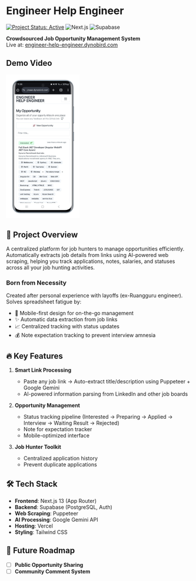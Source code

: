 # Engineer Help Engineer

[![Project Status: Active](https://www.repostatus.org/badges/latest/active.svg)](https://www.repostatus.org/#active)
![Next.js](https://img.shields.io/badge/Next.js-15-blue)
![Supabase](https://img.shields.io/badge/Supabase-Platform-green)

**Crowdsourced Job Opportunity Management System**  
Live at: [engineer-help-engineer.dynobird.com](https://engineer-help-engineer.dynobird.com)

## Demo Video

<a href="https://www.loom.com/share/23f828becb474232908567a34231d27d?sid=36c8a78f-369a-471f-9c8d-48893d9140f8">
<img src="docs/demo_image-portrait.png"  width="200">
</a>

## 🚀 Project Overview

A centralized platform for job hunters to manage opportunities efficiently. Automatically extracts job details from links using AI-powered web scraping, helping you track applications, notes, salaries, and statuses across all your job hunting activities.

### Born from Necessity

Created after personal experience with layoffs (ex-Ruangguru engineer). Solves spreadsheet fatigue by:

- 📱 Mobile-first design for on-the-go management
- ✨ Automatic data extraction from job links
- 📈 Centralized tracking with status updates
- 💰 Note expectation tracking to prevent interview amnesia

## 🔥 Key Features

1. **Smart Link Processing**

   - Paste any job link → Auto-extract title/description using Puppeteer + Google Gemini
   - AI-powered information parsing from LinkedIn and other job boards

2. **Opportunity Management**

   - Status tracking pipeline (Interested → Preparing → Applied → Interview → Waiting Result → Rejected)
   - Note for expectation tracker
   - Mobile-optimized interface

3. **Job Hunter Toolkit**
   - Centralized application history
   - Prevent duplicate applications

## 🛠 Tech Stack

- **Frontend**: Next.js 13 (App Router)
- **Backend**: Supabase (PostgreSQL, Auth)
- **Web Scraping**: Puppeteer
- **AI Processing**: Google Gemini API
- **Hosting**: Vercel
- **Styling**: Tailwind CSS

## 🌟 Future Roadmap

- [ ] **Public Opportunity Sharing**
- [ ] **Community Comment System**
